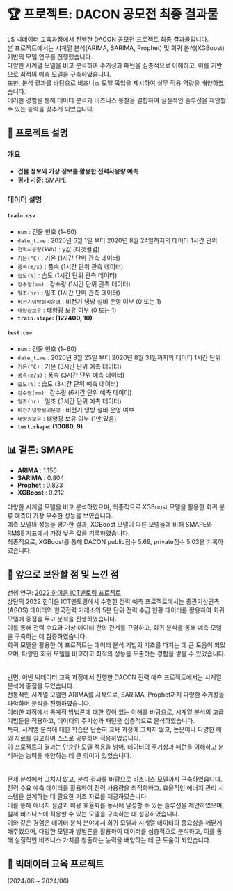 # 🏆 프로젝트: DACON 공모전 최종 결과물

LS 빅데이터 교육과정에서 진행한 DACON 공모전 프로젝트 최종 결과물입니다.  
본 프로젝트에서는 시계열 분석(ARIMA, SARIMA, Prophet) 및 회귀 분석(XGBoost) 기반의 모델 연구를 진행했습니다.  
다양한 시계열 모델을 비교 분석하여 주기성과 패턴을 심층적으로 이해하고, 이를 기반으로 최적의 예측 모델을 구축하였습니다.  
또한, 분석 결과를 바탕으로 비즈니스 모델 목업을 제시하여 실무 적용 역량을 배양하였습니다.  
이러한 경험을 통해 데이터 분석과 비즈니스 통찰을 결합하여 실질적인 솔루션을 제안할 수 있는 능력을 갖추게 되었습니다.  

## 📌 프로젝트 설명

### 개요
- **건물 정보와 기상 정보를 활용한 전력사용량 예측**
- **평가 기준:** SMAPE

### 데이터 설명
#### `train.csv`
- `num` : 건물 번호 (1~60)  
- `date_time` : 2020년 6월 1일 부터 2020년 8월 24일까지의 데이터 1시간 단위  
- `전력사용량(kWh)` : y값 (타겟컬럼)  
- `기온(°C)` : 기온 (1시간 단위 관측 데이터)  
- `풍속(m/s)` : 풍속 (1시간 단위 관측 데이터)  
- `습도(%)` : 습도 (1시간 단위 관측 데이터)  
- `강수량(mm)` : 강수량 (1시간 단위 관측 데이터)  
- `일조(hr)` : 일조 (1시간 단위 관측 데이터)  
- `비전기냉방설비운영` : 비전기 냉방 설비 운영 여부 (0 또는 1)  
- `태양광보유` : 태양광 보유 여부 (0 또는 1)  
- **`train.shape`: (122400, 10)**  

#### `test.csv`
- `num` : 건물 번호 (1~60)  
- `date_time` : 2020년 8월 25일 부터 2020년 8월 31일까지의 데이터 1시간 단위  
- `기온(°C)` : 기온 (3시간 단위 예측 데이터)  
- `풍속(m/s)` : 풍속 (3시간 단위 예측 데이터)  
- `습도(%)` : 습도 (3시간 단위 예측 데이터)  
- `강수량(mm)` : 강수량 (6시간 단위 예측 데이터)  
- `일조(hr)` : 일조 (3시간 단위 예측 데이터)  
- `비전기냉방설비운영` : 비전기 냉방 설비 운영 여부  
- `태양광보유` : 태양광 보유 여부 (1만 있음)  
- **`test.shape`: (10080, 9)**  

## 📊 결론: SMAPE
- **ARIMA** : 1.156  
- **SARIMA** : 0.804  
- **Prophet** : 0.833  
- **XGBoost** : 0.212  

다양한 시계열 모델을 비교 분석하였으며, 최종적으로 XGBoost 모델을 활용한 회귀 분류 예측이 가장 우수한 성능을 보였습니다.  
예측 모델의 성능을 평가한 결과, XGBoost 모델이 다른 모델들에 비해 SMAPE와 RMSE 지표에서 가장 낮은 값을 기록하였습니다.  
최종적으로, XGBoost를 통해 DACON public점수 5.69, private점수 5.03을 기록하였습니다.  

## 🚀 앞으로 보완할 점 및 느낀 점

선행 연구: [2022 한이음 ICT멘토링 프로젝트](https://github.com/helloju817/HANIUM_ICT_Predict-Power-Consumption)  
상단의 2022 한이음 ICT멘토링에서 수행한 전력 예측 프로젝트에서는 종관기상관측(ASOS) 데이터와 한국전력 거래소의 5분 단위 전력 수급 현황 데이터를 활용하여 회귀 모델에 중점을 두고 분석을 진행하였습니다.  
이를 통해 전력 수요와 기상 데이터 간의 관계를 규명하고, 회귀 분석을 통해 예측 모델을 구축하는 데 집중하였습니다.  
회귀 모델을 활용한 이 프로젝트는 데이터 분석 기법의 기초를 다지는 데 큰 도움이 되었으며, 다양한 회귀 모델을 비교하고 최적의 성능을 도출하는 경험을 쌓을 수 있었습니다.  
<br>  
반면, 이번 빅데이터 교육 과정에서 진행한 DACON 전력 예측 프로젝트에서는 시계열 분석에 중점을 두었습니다.  
전통적인 시계열 모델인 ARIMA를 시작으로, SARIMA, Prophet까지 다양한 주기성을 파악하며 분석을 진행하였습니다.  
이러한 과정에서 통계적 방법론에 대한 깊이 있는 이해를 바탕으로, 시계열 분석의 고급 기법들을 적용하고, 데이터의 주기성과 패턴을 심층적으로 분석하였습니다.  
특히, 시계열 분석에 대한 학습은 단순히 교육 과정에 그치지 않고, 논문이나 다양한 해외 자료를 참고하여 스스로 공부하며 적용하였습니다.  
이 프로젝트의 결과는 단순한 모델 적용을 넘어, 데이터의 주기성과 패턴을 이해하고 분석하는 능력을 배양하는 데 큰 의미가 있었습니다.  
<br>  
문제 분석에서 그치지 않고, 분석 결과를 바탕으로 비즈니스 모델까지 구축하였습니다.  
전력 수요 예측 데이터를 활용하여 전력 사용량을 최적화하고, 효율적인 에너지 관리 시스템을 설계하는 데 필요한 기초 자료를 제공하였습니다.  
이를 통해 에너지 절감과 비용 효율화를 동시에 달성할 수 있는 솔루션을 제안하였으며, 실제 비즈니스에 적용할 수 있는 모델을 구축하는 데 성공하였습니다.  
이와 같은 경험은 데이터 분석 분야에서 회귀 모델과 시계열 데이터의 중요성을 깨닫게 해주었으며, 다양한 모델과 방법론을 활용하여 데이터를 심층적으로 분석하고, 이를 통해 실질적인 비즈니스 가치를 창출하는 능력을 배양하는 데 큰 도움이 되었습니다.  

## 📅 빅데이터 교육 프로젝트
(2024/06 ~ 2024/06)
